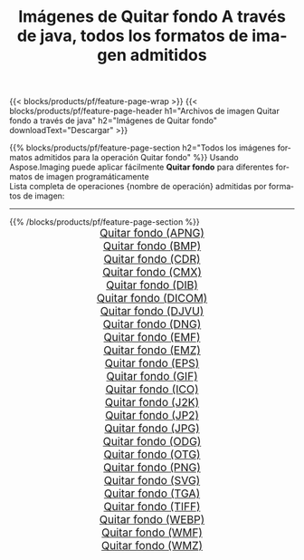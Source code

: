 ﻿---
title: Imágenes de Quitar fondo A través de java, todos los formatos de imagen admitidos 
weight: 3920
url: /es/java/remove-background 
lang: es
langdirlevel: 2
locales: zh-hans,ja,it,ru,de,es,fr,nl,id,lt,pl,pt,vi,tr,ko,zh-hant,ar,hi,th,sv,cs,uk,he
description: Usando Aspose.Imaging puede fácilmente Quitar fondo imágenes a través de java
---

{{< blocks/products/pf/feature-page-wrap >}}
{{< blocks/products/pf/feature-page-header h1="Archivos de imagen Quitar fondo a través de java" h2="Imágenes de Quitar fondo" downloadText="Descargar" >}}


{{% blocks/products/pf/feature-page-section  h2="Todos los imágenes formatos admitidos para la operación Quitar fondo" %}}
Usando Aspose.Imaging puede aplicar fácilmente **Quitar fondo** para diferentes formatos de imagen programáticamente
<br/>
Lista completa de operaciones {nombre de operación} admitidas por formatos de imagen:
<hr/>
{{% /blocks/products/pf/feature-page-section %}}
<div class="container-fluid productfamilypage bg-gray">
    <div class="convertypes bg-gray agp-content section">
        <div class="container">
		<div class="row other-converters" style="gap: 10px;font-size: 19px;text-align:center;">
		    <div class='col-md-2 other-converter remove-lp remove-rp'><a href="/imaging/es/java/remove-background/apng" style="padding:15px;">Quitar fondo (APNG)</a></div><div class='col-md-2 other-converter remove-lp remove-rp'><a href="/imaging/es/java/remove-background/bmp" style="padding:15px;">Quitar fondo (BMP)</a></div><div class='col-md-2 other-converter remove-lp remove-rp'><a href="/imaging/es/java/remove-background/cdr" style="padding:15px;">Quitar fondo (CDR)</a></div><div class='col-md-2 other-converter remove-lp remove-rp'><a href="/imaging/es/java/remove-background/cmx" style="padding:15px;">Quitar fondo (CMX)</a></div><div class='col-md-2 other-converter remove-lp remove-rp'><a href="/imaging/es/java/remove-background/dib" style="padding:15px;">Quitar fondo (DIB)</a></div><div class='col-md-2 other-converter remove-lp remove-rp'><a href="/imaging/es/java/remove-background/dicom" style="padding:15px;">Quitar fondo (DICOM)</a></div><div class='col-md-2 other-converter remove-lp remove-rp'><a href="/imaging/es/java/remove-background/djvu" style="padding:15px;">Quitar fondo (DJVU)</a></div><div class='col-md-2 other-converter remove-lp remove-rp'><a href="/imaging/es/java/remove-background/dng" style="padding:15px;">Quitar fondo (DNG)</a></div><div class='col-md-2 other-converter remove-lp remove-rp'><a href="/imaging/es/java/remove-background/emf" style="padding:15px;">Quitar fondo (EMF)</a></div><div class='col-md-2 other-converter remove-lp remove-rp'><a href="/imaging/es/java/remove-background/emz" style="padding:15px;">Quitar fondo (EMZ)</a></div><div class='col-md-2 other-converter remove-lp remove-rp'><a href="/imaging/es/java/remove-background/eps" style="padding:15px;">Quitar fondo (EPS)</a></div><div class='col-md-2 other-converter remove-lp remove-rp'><a href="/imaging/es/java/remove-background/gif" style="padding:15px;">Quitar fondo (GIF)</a></div><div class='col-md-2 other-converter remove-lp remove-rp'><a href="/imaging/es/java/remove-background/ico" style="padding:15px;">Quitar fondo (ICO)</a></div><div class='col-md-2 other-converter remove-lp remove-rp'><a href="/imaging/es/java/remove-background/j2k" style="padding:15px;">Quitar fondo (J2K)</a></div><div class='col-md-2 other-converter remove-lp remove-rp'><a href="/imaging/es/java/remove-background/jp2" style="padding:15px;">Quitar fondo (JP2)</a></div><div class='col-md-2 other-converter remove-lp remove-rp'><a href="/imaging/es/java/remove-background/jpg" style="padding:15px;">Quitar fondo (JPG)</a></div><div class='col-md-2 other-converter remove-lp remove-rp'><a href="/imaging/es/java/remove-background/odg" style="padding:15px;">Quitar fondo (ODG)</a></div><div class='col-md-2 other-converter remove-lp remove-rp'><a href="/imaging/es/java/remove-background/otg" style="padding:15px;">Quitar fondo (OTG)</a></div><div class='col-md-2 other-converter remove-lp remove-rp'><a href="/imaging/es/java/remove-background/png" style="padding:15px;">Quitar fondo (PNG)</a></div><div class='col-md-2 other-converter remove-lp remove-rp'><a href="/imaging/es/java/remove-background/svg" style="padding:15px;">Quitar fondo (SVG)</a></div><div class='col-md-2 other-converter remove-lp remove-rp'><a href="/imaging/es/java/remove-background/tga" style="padding:15px;">Quitar fondo (TGA)</a></div><div class='col-md-2 other-converter remove-lp remove-rp'><a href="/imaging/es/java/remove-background/tiff" style="padding:15px;">Quitar fondo (TIFF)</a></div><div class='col-md-2 other-converter remove-lp remove-rp'><a href="/imaging/es/java/remove-background/webp" style="padding:15px;">Quitar fondo (WEBP)</a></div><div class='col-md-2 other-converter remove-lp remove-rp'><a href="/imaging/es/java/remove-background/wmf" style="padding:15px;">Quitar fondo (WMF)</a></div><div class='col-md-2 other-converter remove-lp remove-rp'><a href="/imaging/es/java/remove-background/wmz" style="padding:15px;">Quitar fondo (WMZ)</a></div>
                </div>
        </div>
    </div>
</div>
<br/>
